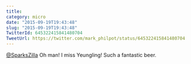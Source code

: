 ```yaml
---
title: 
category: micro
date: "2015-09-19T19:43:48"
slug: "2015-09-19T19:43:48"
TwitterId: 645322415841480704
TweetUrl: https://twitter.com/mark_philpot/status/645322415841480704
---
```


[@SparksZilla](https://twitter.com/SparksZilla) Oh man! I miss Yeungling! Such a
fantastic beer.
